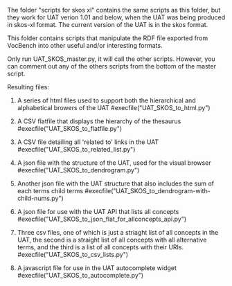 The folder "scripts for skos xl" contains the same scripts as this folder, but they work for UAT verion 1.01 and below, when the UAT was being produced in skos-xl format.  The current version of the UAT is in the skos format.

This folder contains scripts that manipulate the RDF file exported from VocBench into other useful and/or interesting formats.

Only run UAT_SKOS_master.py, it will call the other scripts.  However, you can comment out any of the others scripts from the bottom of the master script.

Resulting files:

1) A series of html files used to support both the hierarchical and alphabetical browers of the UAT
#execfile("UAT_SKOS_to_html.py")

2) A CSV flatfile that displays the hierarchy of the thesaurus
#execfile("UAT_SKOS_to_flatfile.py")

3) A CSV file detailing all 'related to' links in the UAT
#execfile("UAT_SKOS_to_related_list.py")

4) A json file with the structure of the UAT, used for the visual browser
#execfile("UAT_SKOS_to_dendrogram.py")

5) Another json file with the UAT structure that also includes the sum of each terms child terms
#execfile("UAT_SKOS_to_dendrogram-with-child-nums.py")

6) A json file for use with the UAT API that lists all concepts
#execfile("UAT_SKOS_to_json_flat_for_allconcepts_api.py")

7) Three csv files, one of which is just a striaght list of all concepts in the UAT, the second is a straight list of all concepts with all alternative terms, and the third is a list of all concepts with their URIs.
#execfile("UAT_SKOS_to_csv_lists.py")

8) A javascript file for use in the UAT autocomplete widget
#execfile("UAT_SKOS_to_autocomplete.py")